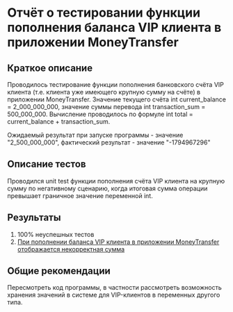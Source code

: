 # Отчёт о тестировании функции пополнения баланса VIP клиента в приложении MoneyTransfer

## Краткое описание

Проводилось тестирование функции пополнения банковского счёта VIP клиента (т.е. клиента уже имеющего крупную сумму на счёте) в приложении MoneyTransfer. Значение текущего счёта int current_balance = 2_000_000_000, значение суммы перевода int transaction_sum = 500_000_000. Вычисление проводилось по формуле int total = current_balance + transaction_sum.
 
Ожидаемый результат при запуске программы - значение "2_500_000_000", фактический результат - значение "-1794967296" 

## Описание тестов

Проводился unit test функции пополнения счёта VIP клиента на крупную сумму по негативному сценарию, когда итоговая сумма операции превышает граничное значение переменной int.

## Результаты

1. 100% неуспешных тестов
2. [При пополнении баланса VIP клиента в приложении MoneyTransfer отображается некорректная сумма](https://github.com/Nadine0109/VIPaccounttesting/issues/1)

## Общие рекомендации

Пересмотреть код программы, в частности рассмотреть возможность хранения значений в системе для VIP-клиентов в переменных другого типа.